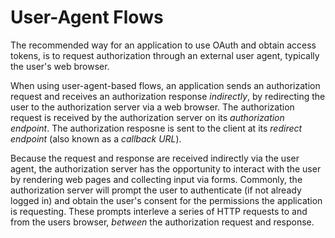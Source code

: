 # User-Agent Flows

The recommended way for an application to use OAuth and obtain access tokens, is
to request authorization through an external user agent, typically the user's
web browser.

When using user-agent-based flows, an application sends an authorization request
and receives an authorization response _indirectly_, by redirecting the user
to the authorization server via a web browser.  The authorization request is
received by the authorization server on its _authorization endpoint_.  The
authorization resposne is sent to the client at its _redirect endpoint_ (also
known as a _callback URL_).

Because the request and response are received indirectly via the user agent, the
authorization server has the opportunity to interact with the user by rendering
web pages and collecting input via forms.  Commonly, the authorization server
will prompt the user to authenticate (if not already logged in) and obtain the
user's consent for the permissions the application is requesting.  These prompts
interleve a series of HTTP requests to and from the users browser, _between_ the
authorization request and response.
